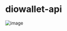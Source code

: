 # diowallet-api

![image](https://github.com/ruancs/diowallet-api/assets/19825224/765dd514-4dfe-4e1c-9e18-50567ac591a4)
